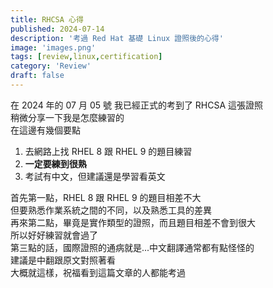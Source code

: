 ```yaml
---
title: RHCSA 心得
published: 2024-07-14
description: '考過 Red Hat 基礎 Linux 證照後的心得'
image: 'images.png'
tags: [review,linux,certification]
category: 'Review'
draft: false 
---
```


在 2024 年的 07 月 05 號 我已經正式的考到了 RHCSA 這張證照  
稍微分享一下我是怎麼練習的  
在這邊有幾個要點  

1. 去網路上找 RHEL 8 跟 RHEL 9 的題目練習
2. **一定要練到很熟**
3. 考試有中文，但建議還是學習看英文  

首先第一點，RHEL 8 跟 RHEL 9 的題目相差不大  
但要熟悉作業系統之間的不同，以及熟悉工具的差異  
再來第二點，畢竟是實作類型的證照，而且題目相差不會到很大  
所以好好練習就會過了  
第三點的話，國際證照的通病就是...中文翻譯通常都有點怪怪的  
建議是中翻跟原文對照著看  
大概就這樣，祝福看到這篇文章的人都能考過
